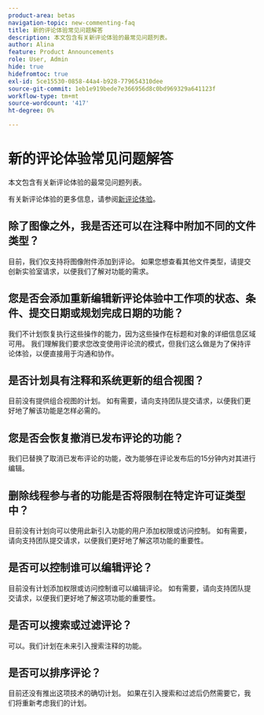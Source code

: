 ```yaml
---
product-area: betas
navigation-topic: new-commenting-faq
title: 新的评论体验常见问题解答
description: 本文包含有关新评论体验的最常见问题列表。
author: Alina
feature: Product Announcements
role: User, Admin
hide: true
hidefromtoc: true
exl-id: 5ce15530-0858-44a4-b928-779654310dee
source-git-commit: 1eb1e919bede7e366956d8c0bd969329a641123f
workflow-type: tm+mt
source-wordcount: '417'
ht-degree: 0%

---
```


# 新的评论体验常见问题解答

本文包含有关新评论体验的最常见问题列表。

有关新评论体验的更多信息，请参阅[新评论体验](../../betas/new-commenting-experience-beta/unified-commenting-experience.md)。

## 除了图像之外，我是否还可以在注释中附加不同的文件类型？

目前，我们仅支持将图像附件添加到评论。 如果您想查看其他文件类型，请提交创新实验室请求，以便我们了解对功能的需求。

## 您是否会添加重新编辑新评论体验中工作项的状态、条件、提交日期或规划完成日期的功能？

我们不计划恢复执行这些操作的能力，因为这些操作在标题和对象的详细信息区域可用。 我们理解我们要求您改变使用评论流的模式，但我们这么做是为了保持评论体验，以便直接用于沟通和协作。

## 是否计划具有注释和系统更新的组合视图？

目前没有提供组合视图的计划。 如有需要，请向支持团队提交请求，以便我们更好地了解该功能是怎样必需的。

## 您是否会恢复撤消已发布评论的功能？

我们已替换了取消已发布评论的功能，改为能够在评论发布后的15分钟内对其进行编辑。

## 删除线程参与者的功能是否将限制在特定许可证类型中？

目前没有计划向可以使用此新引入功能的用户添加权限或访问控制。 如有需要，请向支持团队提交请求，以便我们更好地了解这项功能的重要性。

## 是否可以控制谁可以编辑评论？

目前没有计划添加权限或访问控制谁可以编辑评论。 如有需要，请向支持团队提交请求，以便我们更好地了解这项功能的重要性。

## 是否可以搜索或过滤评论？

可以。我们计划在未来引入搜索注释的功能。

## 是否可以排序评论？

目前还没有推出这项技术的确切计划。 如果在引入搜索和过滤后仍然需要它，我们将重新考虑我们的计划。
